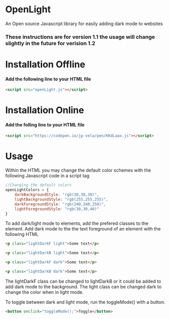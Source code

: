 # OpenLight
An Open source Javascript library for easily adding dark mode to websites

### These instructions are for version 1.1 the usage will change slightly in the future for verision 1.2

# Installation Offline
#### Add the following line to your HTML file
```html
<script src="openLight.js"></script>
```
# Installation Online
#### Add the folling line to your HTML file
```html
<script src="https://codepen.io/jp-vela/pen/KKdLaax.js"></script>
```

# Usage
Within the HTML you may change the default color schemes with the following Javascript code in a script tag
```javascript
//Changing the default colors
openLightColors = {
    darkBackgroundStyle: "rgb(30,30,38)",
    lightBackgroundStyle: "rgb(255,255,255)",
    darkForegroundStyle: "rgb(240,240,250)",
    lightForegroundStyle: "rgb(30,30,40)"
}
```
To add dark/light mode to elements, add the prefered classes to the element.
Add dark mode to the the text foreground of an element with the following HTML
```html
<p class="lightDarkF light">Some text</p>
```

```html
<p class="lightDarkB light">Some text</p>
```

```html
<p class="lightDarkF dark">Some text</p>
```

```html
<p class="lightDarkB dark">Some text</p>
```

The lightDarkF class can be changed to lightDarkB or it could be added to add dark mode to the background.
The light class can be changed dark to change the color when in light mode.

To toggle between dark and light mode, run the toggleMode() with a button.
```html
<button onclick="toggleMode();">Toggle</button>
```
